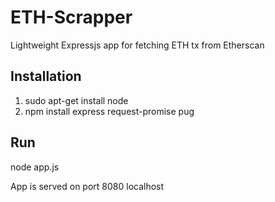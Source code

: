 # ETH-Scrapper
Lightweight Expressjs app for fetching ETH tx from Etherscan

## Installation
1. sudo apt-get install node
2. npm install express request-promise pug

## Run
node app.js

App is served on port 8080 localhost
